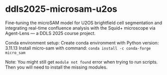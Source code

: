 # ddls2025-microsam-u2os
Fine-tuning the microSAM model for U2OS brightfield cell segmentation and integrating real-time confluence analysis with the Squid+ microscope via Agent-Lens — a DDLS 2025 course project.

Conda environment setup:
Create conda environment with Python version: 3.11.13
Install micro-sam with command: `conda install -c conda-forge micro_sam`

Note: You might still get `module not found` error when trying to run scripts. Then you will need to install the missing modules.